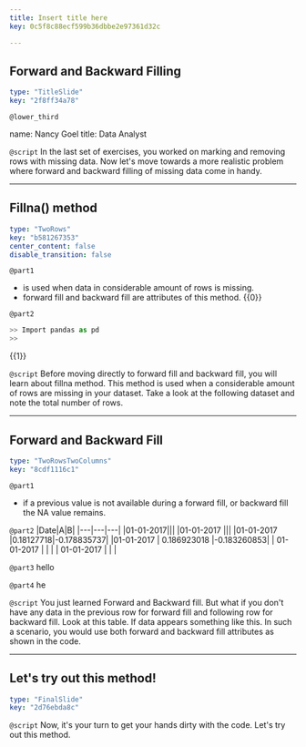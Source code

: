 ```yaml
---
title: Insert title here
key: 0c5f8c88ecf599b36dbbe2e97361d32c

---
```

## Forward and Backward Filling

```yaml
type: "TitleSlide"
key: "2f8ff34a78"
```

`@lower_third`

name: Nancy Goel
title: Data Analyst


`@script`
In the last set of exercises, you worked on marking and removing rows with missing data. Now let's move towards a more realistic problem where forward and backward filling of missing data come in handy.


---
## Fillna() method

```yaml
type: "TwoRows"
key: "b581267353"
center_content: false
disable_transition: false
```

`@part1`
- is used when data in considerable amount of rows is missing.
- forward fill and backward fill are attributes of this method.
{{0}}


`@part2`
```Python
>> Import pandas as pd
>> 
```
{{1}}


`@script`
Before moving directly to forward fill and backward fill, you will learn about fillna method. This method is used when a considerable amount of rows are missing in your dataset. Take a look at the following dataset and note the total number of rows.


---
## Forward and Backward Fill

```yaml
type: "TwoRowsTwoColumns"
key: "8cdf1116c1"
```

`@part1`
- if a previous value is not available during a forward fill, or backward fill the NA value remains.


`@part2`
|Date|A|B|
|---|---|---|
|01-01-2017|||
|01-01-2017 |||
|01-01-2017 |0.18127718|-0.178835737|
|01-01-2017 | 0.186923018 |-0.183260853|
| 01-01-2017 | | |
| 01-01-2017 | | |


`@part3`
hello


`@part4`
he


`@script`
You just learned Forward and Backward fill. But what if you don't have any data in the previous row for forward fill and following row for backward fill. Look at this table. If data appears something like this. In such a scenario, you would use both forward and backward fill attributes as shown in the code.


---
## Let's try out this method!

```yaml
type: "FinalSlide"
key: "2d76ebda8c"
```

`@script`
Now, it's your turn to get your hands dirty with the code. Let's try out this method.

